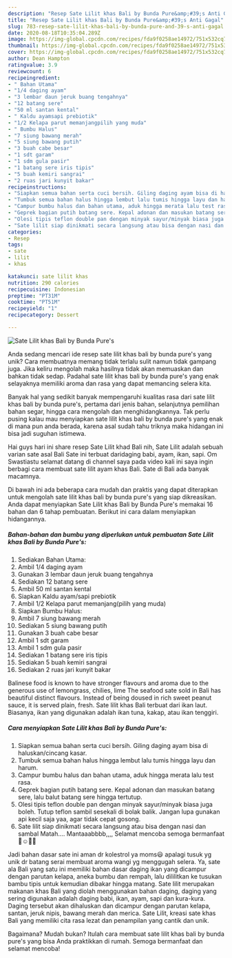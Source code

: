 ```yaml
---
description: "Resep Sate Lilit khas Bali by Bunda Pure&amp;#39;s Anti Gagal"
title: "Resep Sate Lilit khas Bali by Bunda Pure&amp;#39;s Anti Gagal"
slug: 783-resep-sate-lilit-khas-bali-by-bunda-pure-and-39-s-anti-gagal
date: 2020-08-18T10:35:04.289Z
image: https://img-global.cpcdn.com/recipes/fda9f0258ae14972/751x532cq70/sate-lilit-khas-bali-by-bunda-pures-foto-resep-utama.jpg
thumbnail: https://img-global.cpcdn.com/recipes/fda9f0258ae14972/751x532cq70/sate-lilit-khas-bali-by-bunda-pures-foto-resep-utama.jpg
cover: https://img-global.cpcdn.com/recipes/fda9f0258ae14972/751x532cq70/sate-lilit-khas-bali-by-bunda-pures-foto-resep-utama.jpg
author: Dean Hampton
ratingvalue: 3.9
reviewcount: 6
recipeingredient:
- " Bahan Utama"
- "1/4 daging ayam"
- "3 lembar daun jeruk buang tengahnya"
- "12 batang sere"
- "50 ml santan kental"
- " Kaldu ayamsapi prebiotik"
- "1/2 Kelapa parut memanjangpilih yang muda"
- " Bumbu Halus"
- "7 siung bawang merah"
- "5 siung bawang putih"
- "3 buah cabe besar"
- "1 sdt garam"
- "1 sdm gula pasir"
- "1 batang sere iris tipis"
- "5 buah kemiri sangrai"
- "2 ruas jari kunyit bakar"
recipeinstructions:
- "Siapkan semua bahan serta cuci bersih. Giling daging ayam bisa di haluskan/cincang kasar."
- "Tumbuk semua bahan halus hingga lembut lalu tumis hingga layu dan harum."
- "Campur bumbu halus dan bahan utama, aduk hingga merata lalu test rasa."
- "Geprek bagian putih batang sere. Kepal adonan dan masukan batang sere, lalu balut batang sere hingga tertutup."
- "Olesi tipis teflon double pan dengan minyak sayur/minyak biasa juga boleh. Tutup teflon sambil sesekali di bolak balik. Jangan lupa gunakan api kecil saja yaa, agar tidak cepat gosong."
- "Sate lilit siap dinikmati secara langsung atau bisa dengan nasi dan sambal Matah.... Mantaaabbbb,,,, Selamat mencoba semoga bermanfaat🙏☺👩‍🍳"
categories:
- Resep
tags:
- sate
- lilit
- khas

katakunci: sate lilit khas 
nutrition: 290 calories
recipecuisine: Indonesian
preptime: "PT31M"
cooktime: "PT51M"
recipeyield: "1"
recipecategory: Dessert

---
```



![Sate Lilit khas Bali by Bunda Pure&#39;s](https://img-global.cpcdn.com/recipes/fda9f0258ae14972/751x532cq70/sate-lilit-khas-bali-by-bunda-pures-foto-resep-utama.jpg)

Anda sedang mencari ide resep sate lilit khas bali by bunda pure&#39;s yang unik? Cara membuatnya memang tidak terlalu sulit namun tidak gampang juga. Jika keliru mengolah maka hasilnya tidak akan memuaskan dan bahkan tidak sedap. Padahal sate lilit khas bali by bunda pure&#39;s yang enak selayaknya memiliki aroma dan rasa yang dapat memancing selera kita.

Banyak hal yang sedikit banyak mempengaruhi kualitas rasa dari sate lilit khas bali by bunda pure&#39;s, pertama dari jenis bahan, selanjutnya pemilihan bahan segar, hingga cara mengolah dan menghidangkannya. Tak perlu pusing kalau mau menyiapkan sate lilit khas bali by bunda pure&#39;s yang enak di mana pun anda berada, karena asal sudah tahu triknya maka hidangan ini bisa jadi suguhan istimewa.

Hai guys hari ini share resep Sate Lilit khad Bali nih, Sate Lilit adalah sebuah varian sate asal Bali Sate ini terbuat daridaging babi, ayam, ikan, sapi. Om Swastiastu selamat datang di channel saya pada video kali ini saya ingin berbagi cara membuat sate lilit ayam khas Bali. Sate di Bali ada banyak macamnya.


Di bawah ini ada beberapa cara mudah dan praktis yang dapat diterapkan untuk mengolah sate lilit khas bali by bunda pure&#39;s yang siap dikreasikan. Anda dapat menyiapkan Sate Lilit khas Bali by Bunda Pure&#39;s memakai 16 bahan dan 6 tahap pembuatan. Berikut ini cara dalam menyiapkan hidangannya.

<!--inarticleads1-->

##### Bahan-bahan dan bumbu yang diperlukan untuk pembuatan Sate Lilit khas Bali by Bunda Pure&#39;s:

1. Sediakan  Bahan Utama:
1. Ambil 1/4 daging ayam
1. Gunakan 3 lembar daun jeruk buang tengahnya
1. Sediakan 12 batang sere
1. Ambil 50 ml santan kental
1. Siapkan  Kaldu ayam/sapi prebiotik
1. Ambil 1/2 Kelapa parut memanjang(pilih yang muda)
1. Siapkan  Bumbu Halus:
1. Ambil 7 siung bawang merah
1. Sediakan 5 siung bawang putih
1. Gunakan 3 buah cabe besar
1. Ambil 1 sdt garam
1. Ambil 1 sdm gula pasir
1. Sediakan 1 batang sere iris tipis
1. Sediakan 5 buah kemiri sangrai
1. Sediakan 2 ruas jari kunyit bakar


Balinese food is known to have stronger flavours and aroma due to the generous use of lemongrass, chilies, lime The seafood sate sold in Bali has beautiful distinct flavours. Instead of being doused in rich sweet peanut sauce, it is served plain, fresh. Sate lilit khas Bali terbuat dari ikan laut. Biasanya, ikan yang digunakan adalah ikan tuna, kakap, atau ikan tenggiri. 

<!--inarticleads2-->

##### Cara menyiapkan Sate Lilit khas Bali by Bunda Pure&#39;s:

1. Siapkan semua bahan serta cuci bersih. Giling daging ayam bisa di haluskan/cincang kasar.
1. Tumbuk semua bahan halus hingga lembut lalu tumis hingga layu dan harum.
1. Campur bumbu halus dan bahan utama, aduk hingga merata lalu test rasa.
1. Geprek bagian putih batang sere. Kepal adonan dan masukan batang sere, lalu balut batang sere hingga tertutup.
1. Olesi tipis teflon double pan dengan minyak sayur/minyak biasa juga boleh. Tutup teflon sambil sesekali di bolak balik. Jangan lupa gunakan api kecil saja yaa, agar tidak cepat gosong.
1. Sate lilit siap dinikmati secara langsung atau bisa dengan nasi dan sambal Matah.... Mantaaabbbb,,,, Selamat mencoba semoga bermanfaat🙏☺👩‍🍳


Jadi bahan dasar sate ini aman dr kolestrol ya moms😃 apalagi tusuk yg unik dr batang serai membuat aroma wangi yg menggugah selera. Ya, sate ala Bali yang satu ini memiliki bahan dasar daging ikan yang dicampur dengan parutan kelapa, aneka bumbu dan rempah, lalu dililitkan ke tusukan bambu tipis untuk kemudian dibakar hingga matang. Sate lilit merupakan makanan khas Bali yang diolah menggunakan bahan daging, daging yang sering digunakan adalah daging babi, ikan, ayam, sapi dan kura-kura. Daging tersebut akan dihaluskan dan dicampur dengan parutan kelapa, santan, jeruk nipis, bawang merah dan merica. Sate Lilit, kreasi sate khas Bali yang memiliki cita rasa lezat dan penampilan yang cantik dan unik. 

Bagaimana? Mudah bukan? Itulah cara membuat sate lilit khas bali by bunda pure&#39;s yang bisa Anda praktikkan di rumah. Semoga bermanfaat dan selamat mencoba!
